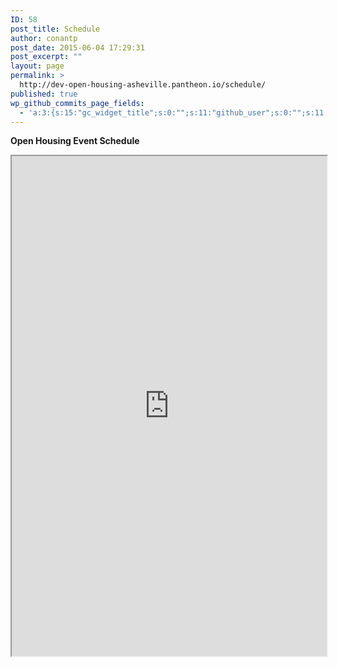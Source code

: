 ```yaml
---
ID: 58
post_title: Schedule
author: conantp
post_date: 2015-06-04 17:29:31
post_excerpt: ""
layout: page
permalink: >
  http://dev-open-housing-asheville.pantheon.io/schedule/
published: true
wp_github_commits_page_fields:
  - 'a:3:{s:15:"gc_widget_title";s:0:"";s:11:"github_user";s:0:"";s:11:"github_repo";s:0:"";}'
---
```

<strong>Open Housing Event Schedule</strong>
<iframe src="https://docs.google.com/document/d/1uIee76nw2DzPtpnEqyBuqMdB0YyEGooZkdJ6RogkKCs/pub?embedded=true" width="100%" height="800"></iframe>